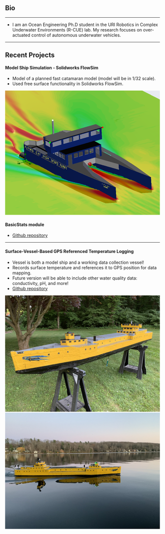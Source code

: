 ## Bio
---
- I am an Ocean Engineering Ph.D student in the URI Robotics in Complex Underwater Environments (R-CUE) lab. My research focuses on over-actuated control of autonomous underwater vehicles.


---
## Recent Projects

#### Model Ship Simulation - Solidworks FlowSim
- Model of a planned fast catamaran model (model will be in 1/32 scale).
- Used free surface functionality in Solidworks FlowSim.
<img src="images/Capture.PNG?raw=true"/>

#### BasicStats module

- [Github repository](https://github.com/asonderg/BasicStats)
---

#### Surface-Vessel-Based GPS Referenced Temperature Logging
- Vessel is both a model ship and a working data collection vessel!
- Records surface temperature and references it to GPS position for data mapping.
- Future version will be able to include other water quality data: conductivity, pH, and more!
- [Github repository](https://github.com/asonderg/Surface-Vessel-Temp-Logger)

<img src="/images/IMG_4654.jpg?raw=true"/>
<img src="/images/IMG_6314.jpg?raw=true"/>
